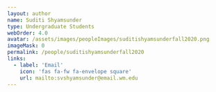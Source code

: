```yaml
---
layout: author
name: Suditi Shyamsunder
type: Undergraduate Students
webOrder: 4.0
avatar: /assets/images/peopleImages/suditishyamsunderfall2020.png
imageMask: 0
permalink: /people/suditishyamsunderfall2020
links:
  - label: 'Email'
    icon: 'fas fa-fw fa-envelope square'
    url: mailto:svshyamsunder@email.wm.edu
---
```

